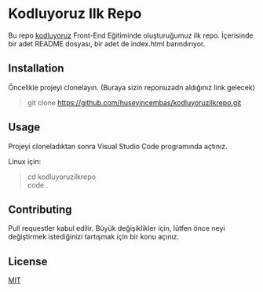# Kodluyoruz Ilk Repo

Bu repo [kodluyoruz](https:\\kodluyoruz.org) Front-End Eğitiminde oluşturuğumuz ilk repo. İçerisinde bir adet README dosyası, bir adet de index.html barındırıyor.

## Installation

Öncelikle projeyi clonelayın. (Buraya sizin reponuzadn aldığınız link gelecek)

>git clone https://github.com/huseyincembas/kodluyoruzilkrepo.git

## Usage

Projeyi cloneladıktan sonra Visual Studio Code programında açtınız.

Linux için:

>cd kodluyoruzilkrepo  
code .

## Contributing

Pull requestler kabul edilir. Büyük değişiklikler için, lütfen önce neyi değiştirmek istediğinizi tartışmak için bir konu açınız.

## License

[MIT](https://choosealicense.com/licenses/mit/)